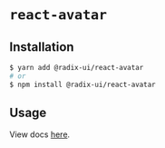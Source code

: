 # `react-avatar`

## Installation

```sh
$ yarn add @radix-ui/react-avatar
# or
$ npm install @radix-ui/react-avatar
```

## Usage

View docs [here](https://radix-ui.com/primitives/docs/components/avatar).

